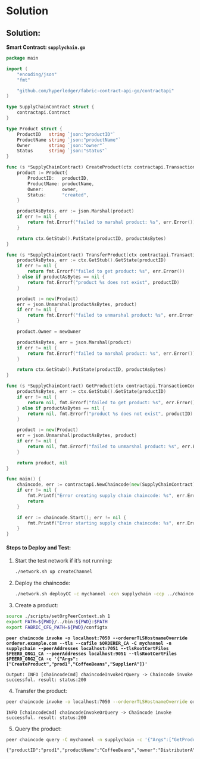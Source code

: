 # Solution

## Solution:

**Smart Contract: `supplychain.go`**

```go
package main

import (
	"encoding/json"
	"fmt"

	"github.com/hyperledger/fabric-contract-api-go/contractapi"
)

type SupplyChainContract struct {
	contractapi.Contract
}

type Product struct {
	ProductID   string `json:"productID"`
	ProductName string `json:"productName"`
	Owner       string `json:"owner"`
	Status      string `json:"status"`
}

func (s *SupplyChainContract) CreateProduct(ctx contractapi.TransactionContextInterface, productID string, productName string, owner string) error {
	product := Product{
		ProductID:   productID,
		ProductName: productName,
		Owner:       owner,
		Status:      "created",
	}

	productAsBytes, err := json.Marshal(product)
	if err != nil {
		return fmt.Errorf("failed to marshal product: %s", err.Error())
	}

	return ctx.GetStub().PutState(productID, productAsBytes)
}

func (s *SupplyChainContract) TransferProduct(ctx contractapi.TransactionContextInterface, productID string, newOwner string) error {
	productAsBytes, err := ctx.GetStub().GetState(productID)
	if err != nil {
		return fmt.Errorf("failed to get product: %s", err.Error())
	} else if productAsBytes == nil {
		return fmt.Errorf("product %s does not exist", productID)
	}

	product := new(Product)
	err = json.Unmarshal(productAsBytes, product)
	if err != nil {
		return fmt.Errorf("failed to unmarshal product: %s", err.Error())
	}

	product.Owner = newOwner

	productAsBytes, err = json.Marshal(product)
	if err != nil {
		return fmt.Errorf("failed to marshal product: %s", err.Error())
	}

	return ctx.GetStub().PutState(productID, productAsBytes)
}

func (s *SupplyChainContract) GetProduct(ctx contractapi.TransactionContextInterface, productID string) (*Product, error) {
	productAsBytes, err := ctx.GetStub().GetState(productID)
	if err != nil {
		return nil, fmt.Errorf("failed to get product: %s", err.Error())
	} else if productAsBytes == nil {
		return nil, fmt.Errorf("product %s does not exist", productID)
	}

	product := new(Product)
	err = json.Unmarshal(productAsBytes, product)
	if err != nil {
		return nil, fmt.Errorf("failed to unmarshal product: %s", err.Error())
	}

	return product, nil
}

func main() {
	chaincode, err := contractapi.NewChaincode(new(SupplyChainContract))
	if err != nil {
		fmt.Printf("Error creating supply chain chaincode: %s", err.Error())
		return
	}

	if err := chaincode.Start(); err != nil {
		fmt.Printf("Error starting supply chain chaincode: %s", err.Error())
	}
}
```

#### Steps to Deploy and Test:

1.  Start the test network if it’s not running:

    ```bash
    ./network.sh up createChannel
    ```
2.  Deploy the chaincode:

    ```bash
    ./network.sh deployCC -c mychannel -ccn supplychain -ccp ../chaincode -ccl go
    ```
3. Create a product:

```bash
source ./scripts/setOrgPeerContext.sh 1
export PATH=${PWD}/../bin:${PWD}:$PATH
export FABRIC_CFG_PATH=${PWD}/configtx
```

<pre><code><strong>peer chaincode invoke -o localhost:7050 --ordererTLSHostnameOverride orderer.example.com --tls --cafile $ORDERER_CA -C mychannel -n supplychain --peerAddresses localhost:7051 --tlsRootCertFiles $PEER0_ORG1_CA --peerAddresses localhost:9051 --tlsRootCertFiles $PEER0_ORG2_CA -c '{"Args":["CreateProduct","prod1","CoffeeBeans","SupplierA"]}'
</strong></code></pre>

```
Output: INFO [chaincodeCmd] chaincodeInvokeOrQuery -> Chaincode invoke successful. result: status:200
```

4. Transfer the product:

```bash
peer chaincode invoke -o localhost:7050 --ordererTLSHostnameOverride orderer.example.com --tls --cafile $ORDERER_CA -C mychannel -n supplychain --peerAddresses localhost:7051 --tlsRootCertFiles $PEER0_ORG1_CA --peerAddresses localhost:9051 --tlsRootCertFiles $PEER0_ORG2_CA -c '{"Args":["TransferProduct","prod1","DistributorA"]}'

```

```
INFO [chaincodeCmd] chaincodeInvokeOrQuery -> Chaincode invoke successful. result: status:200
```

5. Query the product:

```bash
peer chaincode query -C mychannel -n supplychain -c '{"Args":["GetProduct","prod1"]}'
```

```
{"productID":"prod1","productName":"CoffeeBeans","owner":"DistributorA","status":"created"}
```
